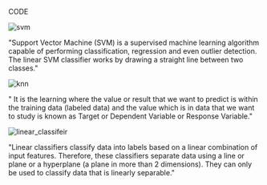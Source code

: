 CODE 

![svm](https://user-images.githubusercontent.com/53654229/126381367-a57b4dba-6e6c-46ae-b020-9f7149ca73cc.PNG)

"Support Vector Machine (SVM) is a supervised machine learning algorithm capable of performing classification, regression and even outlier detection. The linear SVM classifier works by drawing a straight line between two classes."


![knn](https://user-images.githubusercontent.com/53654229/126382347-774fa614-c135-406d-bafd-f10e49479e0c.PNG)

" It is the learning where the value or result that we want to predict is within the training data (labeled data) and the value which is in data that we want to study is known as Target or Dependent Variable or Response Variable."

![linear_classifeir](https://user-images.githubusercontent.com/53654229/126382379-8f1653a8-6e6c-4018-b923-5f3df4506d75.PNG)

"Linear classifiers classify data into labels based on a linear combination of input features. Therefore, these classifiers separate data using a line or plane or a hyperplane (a plane in more than 2 dimensions). They can only be used to classify data that is linearly separable."
